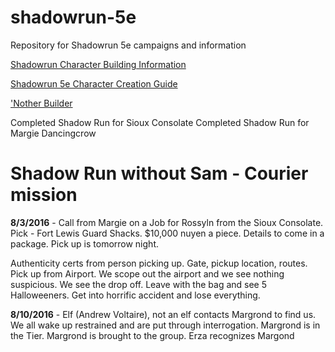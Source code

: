 # shadowrun-5e
Repository for Shadowrun 5e campaigns and information

[Shadowrun Character Building Information](http://heyomae.github.io)

[Shadowrun 5e Character Creation Guide](http://hardcoregamemode.blogspot.com/2014/07/shadowrun-5th-edition-character.html)

['Nother Builder](http://app.srgen.net/character/)




Completed Shadow Run for Sioux Consolate
Completed Shadow Run for Margie Dancingcrow

# Shadow Run without Sam - Courier mission
**8/3/2016** - Call from Margie on a Job for Rossyln from the Sioux Consolate. Pick - Fort Lewis Guard Shacks. $10,000 nuyen a piece. Details to come in a package. Pick up is tomorrow night. 

Authenticity certs from person picking up. Gate, pickup location, routes. Pick up from Airport. We scope out the airport and we see nothing suspicious. We see the drop off. Leave with the bag and see 5 Halloweeners. Get into horrific accident and lose everything. 

**8/10/2016** - Elf (Andrew Voltaire), not an elf contacts Margrond to find us. We all wake up restrained and are put through interrogation. Margrond is in the Tier. Margrond is brought to the group. Erza recognizes Margond
